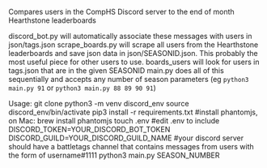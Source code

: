 Compares users in the CompHS Discord server to the end of month Hearthstone leaderboards

discord_bot.py will automatically associate these messages with users in json/tags.json
scrape_boards.py will scrape all users from the Hearthstone leaderboards and save json data in json/SEASONID.json. This probably the most useful piece for other users to use. 
boards_users will look for users in tags.json that are in the given SEASONID
main.py does all of this sequentially and accepts any number of season parameters (eg `python3 main.py 91` or `python3 main.py 88 89 90 91`)

Usage:
git clone
python3 -m venv discord_env
source discord_env/bin/activate
pip3 install -r requirements.txt
#install phantomjs, on Mac: 
brew install phantomjs
touch .env
#edit .env to include DISCORD_TOKEN=YOUR_DISCORD_BOT_TOKEN DISCORD_GUILD=YOUR_DISCORD_GUILD_NAME
#your discord server should have a battletags channel that contains messages from users with the form of username#1111
python3 main.py SEASON_NUMBER
